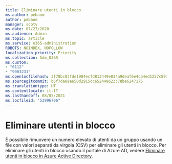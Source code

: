 ```yaml
---
title: Eliminare utenti in blocco
ms.author: pebaum
author: pebaum
manager: scotv
ms.date: 07/27/2020
ms.audience: Admin
ms.topic: article
ms.service: o365-administration
ROBOTS: NOINDEX, NOFOLLOW
localization_priority: Priority
ms.collection: Adm_O365
ms.custom:
- "6112"
- "9003231"
ms.openlocfilehash: 3f78bc03fde1984ecfd813449e034a9deaf6e4ca4ed1257c89137590e5e55f3c
ms.sourcegitcommit: b5f7da89a650d2915dc652449623c78be6247175
ms.translationtype: HT
ms.contentlocale: it-IT
ms.lasthandoff: 08/05/2021
ms.locfileid: "53996706"
---
```

# <a name="bulk-delete-user"></a>Eliminare utenti in blocco

È possibile rimuovere un numero elevato di utenti da un gruppo usando un file con valori separati da virgola (CSV) per eliminare gli utenti in blocco. Per eliminare gli utenti in blocco usando il portale di Azure AD, vedere [Eliminare utenti in blocco in Azure Active Directory](https://docs.microsoft.com/azure/active-directory/users-groups-roles/users-bulk-delete).